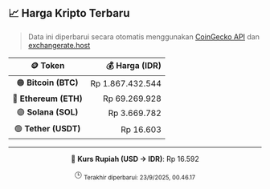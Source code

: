 

<!-- HARGA_KRIPTO -->
## 📈 Harga Kripto Terbaru

> Data ini diperbarui secara otomatis menggunakan [CoinGecko API](https://www.coingecko.com/) dan [exchangerate.host](https://exchangerate.host/)

<div align="center">

| 🪙 Token | 💰 Harga (IDR) |
|:------:|---------------:|
| 🟠 **Bitcoin (BTC)**   | Rp 1.867.432.544 |
| 🔵 **Ethereum (ETH)**  | Rp 69.269.928 |
| 🟣 **Solana (SOL)**    | Rp 3.669.782 |
| 🟢 **Tether (USDT)**   | Rp 16.603 |

---

💱 **Kurs Rupiah (USD → IDR)**: Rp 16.592

🕒 <sub>Terakhir diperbarui: 23/9/2025, 00.46.17</sub>

</div>
<!-- /HARGA_KRIPTO -->